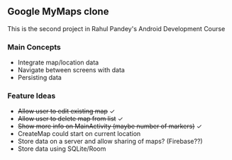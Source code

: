 ## Google MyMaps clone

This is the second project in Rahul Pandey's Android Development Course


### Main Concepts

- Integrate map/location data
- Navigate between screens with data
- Persisting data

### Feature Ideas

- ~~Allow user to edit existing map~~ ✓
- ~~Allow user to delete map from list~~ ✓
- ~~Show more info on MainActivity (maybe number of markers)~~ ✓
- CreateMap could start on current location
- Store data on a server and allow sharing of maps? (Firebase??)
- Store data using SQLite/Room